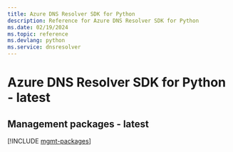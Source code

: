 ```yaml
---
title: Azure DNS Resolver SDK for Python
description: Reference for Azure DNS Resolver SDK for Python
ms.date: 02/19/2024
ms.topic: reference
ms.devlang: python
ms.service: dnsresolver
---
```

# Azure DNS Resolver SDK for Python - latest

## Management packages - latest
[!INCLUDE [mgmt-packages](dns-resolver-mgmt-index.md)]